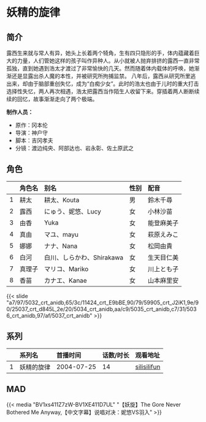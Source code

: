 # 妖精的旋律


## 简介

露西生来就与常人有异，她头上长着两个犄角，生有四只隐形的手，体内蕴藏着巨大的力量，人们管她这样的孩子叫作异种人。从小就被人抛弃排挤的露西一直非常孤独，直到她遇到浩太才渡过了非常愉快的几天。然而随着体内载体的呼唤，她渐渐还是显露出杀人魔的本性，并被研究所拘捕监禁。
八年后，露西从研究所里逃出来，却由于脑部重创失忆，成为“白痴少女”。此时的浩太也由于儿时的重大打击选择性失忆，两人再次相遇，浩太把露西当作陌生人收留下来。穿插着两人断断续续的回忆，故事渐渐走向了两个极端。

**制作人员：**
- 原作：冈本伦
- 导演：神户守
- 脚本：吉冈孝夫
- 分镜：渡边纯央、阿部达也、岩永彰、佐土原武之

## 角色

|     |   角色名   |   别名  | 性别 |  配音  |
|:--- |:------  |:----      |:---  |:--   |
| 1 | 耕太 | 耕太、Kouta | 男 | 鈴木千尋 |
| 2 | 露西 | にゅう、妮悠、Lucy | 女 | 小林沙苗 |
| 3 | 由香 | Yuka | 女 | 能登麻美子 |
| 4 | 真由 | マユ、mayu | 女 | 萩原えみこ |
| 5 | 娜娜 | ナナ、Nana | 女 | 松岡由貴 |
| 6 | 白河 | 白川、しらかわ、Shirakawa | 女 | 生天目仁美 |
| 7 | 真理子 | マリコ、Mariko | 女 | 川上とも子 |
| 8 | 香苗 | カナエ、Kanae | 女 | 山本麻里安 |

{{< slide "a7/97/5032_crt_anidb,65/3c/11424_crt_E9bBE,90/79/59905_crt_J2iK1,9e/90/25037_crt_d845L,2e/20/5034_crt_anidb,aa/c9/5035_crt_anidb,c7/31/5036_crt_anidb,97/af/5037_crt_anidb" >}}

## 系列

|     | 系列名   | 首播时间       | 话数/时长 | 观看地址                                          |
|:----|:------|:-----------|:------|:----------------------------------------------|
| 1   | 妖精的旋律 | 2004-07-25 | 14    | [silisilifun](https://www.silisilifun.com/vodplay/kJ77777Z/3/1/) |


## MAD

{{< media  "BV1xs411Z7zW-BV1XE411D7UL" 
"【妖旋】The Gore Never Bothered Me Anyway,【中文字幕】说唱对决：妮悠VS羽入"  >}}
